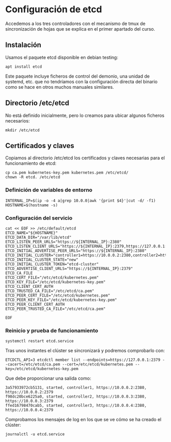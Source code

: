 # Configuración de etcd

Accedemos a los tres controladores con el mecanismo de tmux de
sincronización de hojas que se explica en el primer apartado del
curso.

## Instalación

Usamos el paquete etcd disponible en debian testing:

```
apt install etcd
```

Este paquete incluye ficheros de control del demonio, una unidad de
systemd, etc. que no tendríamos con la configuración directa del
binario como se hace en otros muchos manuales similares.

## Directorio /etc/etcd

No está definido inicialmente, pero lo creamos para ubicar algunos
ficheros necesarios:

```
mkdir /etc/etcd
```

## Certificados y claves

Copiamos al directorio /etc/etcd los certificados y claves necesarias
para el funcionamiento de etcd:

```
cp ca.pem kubernetes-key.pem kubernetes.pem /etc/etcd/
chown -R etcd. /etc/etcd
```

### Definición de variables de entorno

```
INTERNAL_IP=$(ip -o -4 a|grep 10.0.0|awk '{print $4}'|cut -d/ -f1)
HOSTNAME=$(hostname -s)
```

### Configuración del servicio

```
cat << EOF >> /etc/default/etcd
ETCD_NAME="${HOSTNAME}"
ETCD_DATA_DIR="/var/lib/etcd"
ETCD_LISTEN_PEER_URLS="https://${INTERNAL_IP}:2380"
ETCD_LISTEN_CLIENT_URLS="https://${INTERNAL_IP}:2379,https://127.0.0.1:2379"
ETCD_INITIAL_ADVERTISE_PEER_URLS="https://${INTERNAL_IP}:2380"
ETCD_INITIAL_CLUSTER="controller1=https://10.0.0.2:2380,controller2=https://10.0.0.3:2380,controller3=https://10.0.0.4:2380"
ETCD_INITIAL_CLUSTER_STATE="new"
ETCD_INITIAL_CLUSTER_TOKEN="etcd-cluster"
ETCD_ADVERTISE_CLIENT_URLS="https://${INTERNAL_IP}:2379"
ETCD_CA_FILE
ETCD_CERT_FILE="/etc/etcd/kubernetes.pem"
ETCD_KEY_FILE="/etc/etcd/kubernetes-key.pem"
ETCD_CLIENT_CERT_AUTH
ETCD_TRUSTED_CA_FILE="/etc/etcd/ca.pem"
ETCD_PEER_CERT_FILE="/etc/etcd/kubernetes.pem"
ETCD_PEER_KEY_FILE="/etc/etcd/kubernetes-key.pem"
ETCD_PEER_CLIENT_CERT_AUTH
ETCD_PEER_TRUSTED_CA_FILE="/etc/etcd/ca.pem"

EOF
```

### Reinicio y prueba de funcionamiento

```
systemctl restart etcd.service
```

Tras unos instantes el clúster se sincronizará y podremos comprobarlo con:

```
ETCDCTL_API=3 etcdctl member list --endpoints=https://127.0.0.1:2379 --cacert=/etc/etcd/ca.pem --cert=/etc/etcd/kubernetes.pem --key=/etc/etcd/kubernetes-key.pem
```

Que debe proporcionar una salida como:

```
3a57933972cb5131, started, controller1, https://10.0.0.2:2380, https://10.0.0.2:2379
f98dc20bce6225a0, started, controller2, https://10.0.0.3:2380, https://10.0.0.3:2379
ffed16798470cab5, started, controller3, https://10.0.0.4:2380, https://10.0.0.4:2379
```

Comprobamos los mensajes de log en los que se ve cómo se ha creado el
clúster:

```
journalctl -u etcd.service
```
